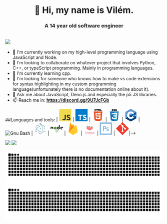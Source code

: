<h1 align="center">👋 Hi, my name is Vilém.</h1>
<h3 align="center">A 14 year old software engineer</h3>

<!--profile views counter-->
<div id="header">
  <img src="https://komarev.com/ghpvc/?username=viliRocha&style=for-the-badge&color=blue" alt=""/>
</div>

<!--![trophy](https://github-profile-trophy.vercel.app/?username=viliRocha&title=Stars,Followers,Commits,Repositories,MultipleLang,PullRequest,Issues,Experience)-->

<!--GitHub trophies and theme synchronization with OS-->
<picture>
  <source
    srcset="https://github-profile-trophy.vercel.app/?username=viliRocha&title=Stars&title=Followers&title=Commits&title=Repositories&title=MultipleLang&title=PullRequest&title=Issues&title=Experience&theme=onedark"
    media="(prefers-color-scheme: dark)"
  />
  <source
    srcset="https://github-profile-trophy.vercel.app/?username=viliRocha&title=Stars&title=Followers&title=Commits&title=Repositories&title=MultipleLang&title=PullRequest&title=Issues&title=Experience"
  />
  <img src="https://github-profile-trophy.vercel.app/?username=viliRocha&title=Stars&title=Followers&title=Commits&title=Repositories&title=MultipleLang&title=PullRequest&title=Issues&title=Experience&theme=onedark" />
</picture>

- 🔭 I'm currently working on my high-level programming language using JavaScript and Node.
- 👯 I'm looking to collaborate on whatever project that involves Python, C++, or typeScript programming. Mainly in programming languages.
- 🌱 I'm currently learning cpp.
- 🤔 I'm looking for someone who knows how to make vs code extensions for syntax highlighting in my custom programming language(unfortunately there is no documentation online about it).
- 💬 Ask me about JavaScript, Deno.js and especially the p5 JS libraries.
- 📫 Reach me in: **https://discord.gg/9U7JcFGb**

##Languages and tools:
|  <img src="https://raw.githubusercontent.com/teamedwardforever/Readme-Generator/71f25dd8b98329b168142a6b782a107b75eab178/svg/Skills/Languages/javascript-original.svg" alt="Javascript" width="40" height="40"/> |  <img src="https://raw.githubusercontent.com/teamedwardforever/Readme-Generator/71f25dd8b98329b168142a6b782a107b75eab178/svg/Skills/Languages/typescript-original.svg" alt="Typescript" width="40" height="40"/> |  <img src="https://raw.githubusercontent.com/devicons/devicon/master/icons/html5/html5-original-wordmark.svg" alt="HTML" width="40" height="40"/> |  <img src="https://raw.githubusercontent.com/devicons/devicon/master/icons/css3/css3-original-wordmark.svg" alt="Css" width="40" height="40"/> |  <img src="https://raw.githubusercontent.com/devicons/devicon/master/icons/cplusplus/cplusplus-original.svg" alt="CPP" width="40" height="40"/> |  <img src="https://upload.wikimedia.org/wikipedia/commons/4/4b/Bash_Logo_Colored.svg" alt="Gnu Bash" width="40" height="40"/> |  <img src="https://raw.githubusercontent.com/teamedwardforever/Readme-Generator/71f25dd8b98329b168142a6b782a107b75eab178/svg/Skills/Framework/electron-original.svg" alt="Electron" width="40" height="40"/> |  <img src="https://raw.githubusercontent.com/devicons/devicon/master/icons/nodejs/nodejs-original-wordmark.svg" alt="NodeJs" width="40" height="40"/> |  <img src="https://raw.githubusercontent.com/teamedwardforever/Readme-Generator/71f25dd8b98329b168142a6b782a107b75eab178/svg/Skills/BackendService/firebase-icon.svg" alt="Firebase" height="40" style="margin-right: 10;" width="40"/> |  <img src="https://raw.githubusercontent.com/teamedwardforever/Readme-Generator/71f25dd8b98329b168142a6b782a107b75eab178/svg/Skills/Visualization/logo-title.svg" alt="Chart Js" width="40" height="40"/> |  <img src="https://raw.githubusercontent.com/teamedwardforever/Readme-Generator/71f25dd8b98329b168142a6b782a107b75eab178/svg/Skills/Software/photoshop-line.svg" alt="Photoshop" width="40" height="40"/> |  <img src="https://raw.githubusercontent.com/teamedwardforever/Readme-Generator/71f25dd8b98329b168142a6b782a107b75eab178/svg/Skills/Other/git-scm-icon.svg" alt="Git" width="40" height="40"/>|-->

<!--GitHub stats  and theme synchronization with OS-->
<picture>
  <source
    srcset="https://github-readme-stats.vercel.app/api?username=viliRocha&hide_border=true&theme=github_dark&hide=contribs&show_icons=true"
    media="(prefers-color-scheme: dark)"
  />
  <source
    srcset="https://github-readme-stats.vercel.app/api?username=viliRocha&hide_border=true&hide=contribs&show_icons=true"
    media="(prefers-color-scheme: light), (prefers-color-scheme: no-preference)"
  />
  <img src="https://github-readme-stats.vercel.app/api?username=viliRocha&hide_border=true&theme=github_dark&hide=contribs&show_icons=true" />
</picture>

<!--top programming languages used and theme synchronization with OS-->
<picture>
  <source
    srcset="https://github-readme-stats.vercel.app/api/top-langs/?username=viliRocha&hide_border=true&theme=github_dark&layout=compact"
    media="(prefers-color-scheme: dark)"
  />
  <source
  srcset="https://github-readme-stats.vercel.app/api/top-langs/?username=viliRocha&hide_border=true&layout=compact"
    media="(prefers-color-scheme: light), (prefers-color-scheme: no-preference)"
  />
  <img src="https://github-readme-stats.vercel.app/api/top-langs/?username=viliRocha&hide_border=true&theme=github_dark&layout=compact" />
</picture>

![github contribution grid snake animation](https://raw.githubusercontent.com/viliRocha/viliRocha/output/github-contribution-grid-snake-dark.svg#gh-dark-mode-only)
![github contribution grid snake animation](https://raw.githubusercontent.com/viliRocha/viliRocha/output/github-contribution-grid-snake.svg#gh-light-mode-only)
